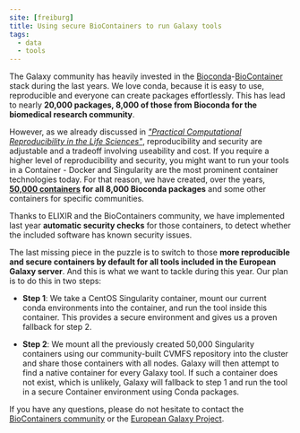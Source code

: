 ```yaml
---
site: [freiburg]
title: Using secure BioContainers to run Galaxy tools
tags:
  - data
  - tools
---
```


The Galaxy community has heavily invested in the [Bioconda](https://doi.org/10.1038/s41592-018-0046-7)-[BioContainer](https://doi.org/10.1093/bioinformatics/btx192)
stack during the last years. We love conda, because it is easy to use, reproducible and everyone can create packages effortlessly. This has lead to nearly __20,000 packages, 8,000 of those from Bioconda for the biomedical research community__.

However, as we already discussed in _["Practical Computational Reproducibility in the Life Sciences"](https://doi.org/10.1016/j.cels.2018.03.014)_, reproducibility and security are
adjustable and a tradeoff involving useability and cost. If you require a higher level of reproducibility and security, you might want
to run your tools in a Container - Docker and Singularity are the most prominent container technologies today. For that reason, we have created, over the years, __[50,000 containers](https://doi.org/10.1021/acs.jproteome.0c00904) for all 8,000 Bioconda packages__ and some other containers for specific communities.

Thanks to ELIXIR and the BioContainers community, we have implemented last year __automatic security checks__ for those containers, to detect whether the included software has known security issues.

The last missing piece in the puzzle is to switch to those __more reproducible and secure containers by default for all tools included in the European Galaxy server__.
And this is what we want to tackle during this year. Our plan is to do this in two steps:

- __Step 1__: We take a CentOS Singularity container, mount our current conda environments into the container, and run the tool inside this container. This provides a secure environment and gives us a proven fallback for step 2.

- __Step 2__: We mount all the previously created 50,000 Singularity containers using our community-built CVMFS repository into the cluster and share those containers with
all nodes. Galaxy will then attempt to find a native container for every Galaxy tool. If such a container does not exist, which is unlikely, Galaxy will fallback to step 1 and run the tool in a secure Container environment using Conda packages.

If you have any questions, please do not hesitate to contact the [BioContainers community](https://gitter.im/biocontainers/Lobby) or the [European Galaxy Project](mailto:contact@usegalaxy.eu).
